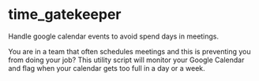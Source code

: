 # time_gatekeeper
Handle google calendar events to avoid spend days in meetings.

You are in a team that often schedules meetings and this is preventing you from doing your job?
This utility script will monitor your Google Calendar and flag when your calendar gets too full in a day or a week.
